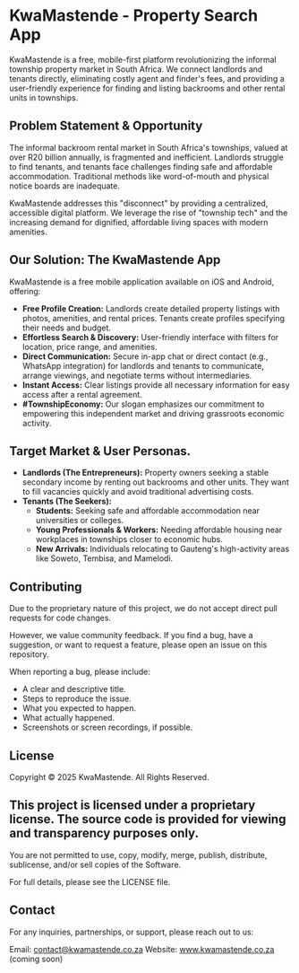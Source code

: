 # KwaMastende - Property Search App

KwaMastende is a free, mobile-first platform revolutionizing the informal township property market in South Africa.  We connect landlords and tenants directly, eliminating costly agent and finder's fees, and providing a user-friendly experience for finding and listing backrooms and other rental units in townships.

## Problem Statement & Opportunity

The informal backroom rental market in South Africa's townships, valued at over R20 billion annually, is fragmented and inefficient.  Landlords struggle to find tenants, and tenants face challenges finding safe and affordable accommodation.  Traditional methods like word-of-mouth and physical notice boards are inadequate.

KwaMastende addresses this "disconnect" by providing a centralized, accessible digital platform.  We leverage the rise of "township tech" and the increasing demand for dignified, affordable living spaces with modern amenities.

## Our Solution: The KwaMastende App

KwaMastende is a free mobile application available on iOS and Android, offering:

* **Free Profile Creation:** Landlords create detailed property listings with photos, amenities, and rental prices. Tenants create profiles specifying their needs and budget.
* **Effortless Search & Discovery:**  User-friendly interface with filters for location, price range, and amenities.
* **Direct Communication:** Secure in-app chat or direct contact (e.g., WhatsApp integration) for landlords and tenants to communicate, arrange viewings, and negotiate terms without intermediaries.
* **Instant Access:** Clear listings provide all necessary information for easy access after a rental agreement.
* **#TownshipEconomy:**  Our slogan emphasizes our commitment to empowering this independent market and driving grassroots economic activity.


## Target Market & User Personas.

* **Landlords (The Entrepreneurs):** Property owners seeking a stable secondary income by renting out backrooms and other units. They want to fill vacancies quickly and avoid traditional advertising costs.
* **Tenants (The Seekers):**
    * **Students:** Seeking safe and affordable accommodation near universities or colleges.
    * **Young Professionals & Workers:**  Needing affordable housing near workplaces in townships closer to economic hubs.
    * **New Arrivals:** Individuals relocating to Gauteng's high-activity areas like Soweto, Tembisa, and Mamelodi.

## Contributing
Due to the proprietary nature of this project, we do not accept direct pull requests for code changes.

However, we value community feedback. If you find a bug, have a suggestion, or want to request a feature, please open an issue on this repository.

When reporting a bug, please include:

* A clear and descriptive title.
* Steps to reproduce the issue.
* What you expected to happen.
* What actually happened.
* Screenshots or screen recordings, if possible.

## License
Copyright © 2025 KwaMastende. All Rights Reserved.

## This project is licensed under a proprietary license. The source code is provided for viewing and transparency purposes only.

You are not permitted to use, copy, modify, merge, publish, distribute, sublicense, and/or sell copies of the Software.

For full details, please see the LICENSE file.

## Contact
For any inquiries, partnerships, or support, please reach out to us:

Email: contact@kwamastende.co.za
Website: www.kwamastende.co.za (coming soon)
